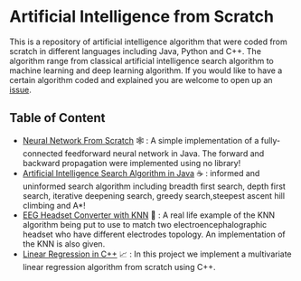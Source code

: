 # Artificial Intelligence from Scratch
This is a repository of artificial intelligence algorithm that were coded from scratch in different languages including Java, Python and C++. The algorithm range from classical artificial intelligence search algorithm to machine learning and deep learning algorithm. If you would like to have a certain algorithm coded and explained you are welcome to open up an [issue](https://github.com/yacineMahdid/artificial-intelligence-from-scratch/issues).

## Table of Content
- [Neural Network From Scratch](https://github.com/yacineMahdid/artificial-intelligence-from-scratch/tree/master/Neural%20Network%20From%20Scratch) 🕸️ : A simple implementation of a fully-connected feedforward neural network in Java. The forward and backward propagation were implemented using no library!
- [Artificial Intelligence Search Algorithm in Java](https://github.com/yacineMahdid/artificial-intelligence-from-scratch/tree/master/AI%20Search%20Algorithm%20in%20Java) ☕ : informed and uninformed search algorithm including breadth first search, depth first search, iterative deepening search, greedy search,steepest ascent hill climbing and A*!
- [EEG Headset Converter with KNN](https://github.com/yacineMahdid/artificial-intelligence-from-scratch/tree/master/EEG%20Headset%20Converter%20with%20KNN) 🧠 : A real life example of the KNN algorithm being put to use to match two electroencephalographic headset who have different electrodes topology. An implementation of the KNN is also given.
- [Linear Regression in C++](https://github.com/yacineMahdid/artificial-intelligence-from-scratch/tree/master/Linear%20Regression%20in%20C%2B%2B) 📈 : In this project we implement a multivariate linear regression algorithm from scratch using C++.
